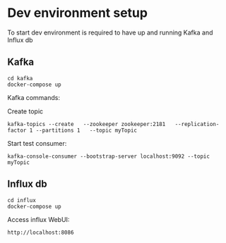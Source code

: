 # Dev environment setup
To start dev environment is required to have up and running Kafka and Influx db

## Kafka
 
```
cd kafka
docker-compose up
```

Kafka commands:

Create topic
```
kafka-topics --create   --zookeeper zookeeper:2181   --replication-factor 1 --partitions 1   --topic myTopic
```

Start test consumer:
```
kafka-console-consumer --bootstrap-server localhost:9092 --topic myTopic
```

## Influx db

```
cd influx
docker-compose up
```

Access influx WebUI:
```
http://localhost:8086
```